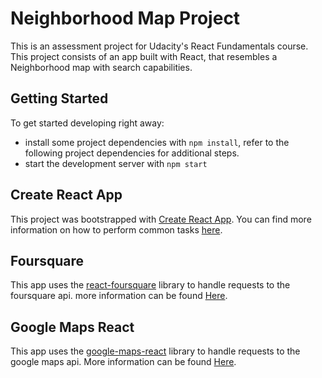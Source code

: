 
# Neighborhood Map Project

This is an assessment project for Udacity's React Fundamentals course. This project consists of an app built with React, that resembles a Neighborhood map with search capabilities.

## Getting Started

To get started developing right away:

* install some project dependencies with `npm install`, refer to the following project dependencies for additional steps.
* start the development server with `npm start`


## Create React App

This project was bootstrapped with [Create React App](https://github.com/facebookincubator/create-react-app). You can find more information on how to perform common tasks [here](https://github.com/facebookincubator/create-react-app/blob/master/packages/react-scripts/template/README.md).


## Foursquare

This app uses the [react-foursquare](https://github.com/foursquare/react-foursquare) library to handle requests to the foursquare api. more information can be found [Here](https://github.com/foursquare/react-foursquare).

## Google Maps React

This app uses the [google-maps-react](https://github.com/fullstackreact/google-maps-react) library to handle requests to the google maps api. More information can be found [Here](https://github.com/fullstackreact/google-maps-react).
